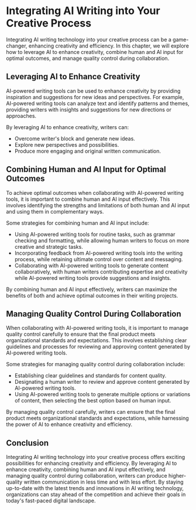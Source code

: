 Integrating AI Writing into Your Creative Process
=================================================

Integrating AI writing technology into your creative process can be a game-changer, enhancing creativity and efficiency. In this chapter, we will explore how to leverage AI to enhance creativity, combine human and AI input for optimal outcomes, and manage quality control during collaboration.

Leveraging AI to Enhance Creativity
-----------------------------------

AI-powered writing tools can be used to enhance creativity by providing inspiration and suggestions for new ideas and perspectives. For example, AI-powered writing tools can analyze text and identify patterns and themes, providing writers with insights and suggestions for new directions or approaches.

By leveraging AI to enhance creativity, writers can:

* Overcome writer's block and generate new ideas.
* Explore new perspectives and possibilities.
* Produce more engaging and original written communication.

Combining Human and AI Input for Optimal Outcomes
-------------------------------------------------

To achieve optimal outcomes when collaborating with AI-powered writing tools, it is important to combine human and AI input effectively. This involves identifying the strengths and limitations of both human and AI input and using them in complementary ways.

Some strategies for combining human and AI input include:

* Using AI-powered writing tools for routine tasks, such as grammar checking and formatting, while allowing human writers to focus on more creative and strategic tasks.
* Incorporating feedback from AI-powered writing tools into the writing process, while retaining ultimate control over content and messaging.
* Collaborating with AI-powered writing tools to generate content collaboratively, with human writers contributing expertise and creativity while AI-powered writing tools provide suggestions and insights.

By combining human and AI input effectively, writers can maximize the benefits of both and achieve optimal outcomes in their writing projects.

Managing Quality Control During Collaboration
---------------------------------------------

When collaborating with AI-powered writing tools, it is important to manage quality control carefully to ensure that the final product meets organizational standards and expectations. This involves establishing clear guidelines and processes for reviewing and approving content generated by AI-powered writing tools.

Some strategies for managing quality control during collaboration include:

* Establishing clear guidelines and standards for content quality.
* Designating a human writer to review and approve content generated by AI-powered writing tools.
* Using AI-powered writing tools to generate multiple options or variations of content, then selecting the best option based on human input.

By managing quality control carefully, writers can ensure that the final product meets organizational standards and expectations, while harnessing the power of AI to enhance creativity and efficiency.

Conclusion
----------

Integrating AI writing technology into your creative process offers exciting possibilities for enhancing creativity and efficiency. By leveraging AI to enhance creativity, combining human and AI input effectively, and managing quality control during collaboration, writers can produce higher-quality written communication in less time and with less effort. By staying up-to-date with the latest trends and innovations in AI writing technology, organizations can stay ahead of the competition and achieve their goals in today's fast-paced digital landscape.

